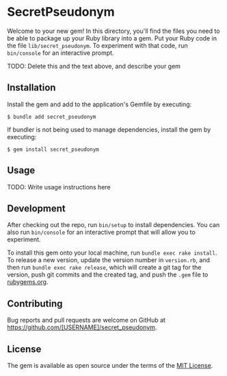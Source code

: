 # SecretPseudonym

Welcome to your new gem! In this directory, you'll find the files you need to be able to package up your Ruby library into a gem. Put your Ruby code in the file `lib/secret_pseudonym`. To experiment with that code, run `bin/console` for an interactive prompt.

TODO: Delete this and the text above, and describe your gem

## Installation

Install the gem and add to the application's Gemfile by executing:

    $ bundle add secret_pseudonym

If bundler is not being used to manage dependencies, install the gem by executing:

    $ gem install secret_pseudonym

## Usage

TODO: Write usage instructions here

## Development

After checking out the repo, run `bin/setup` to install dependencies. You can also run `bin/console` for an interactive prompt that will allow you to experiment.

To install this gem onto your local machine, run `bundle exec rake install`. To release a new version, update the version number in `version.rb`, and then run `bundle exec rake release`, which will create a git tag for the version, push git commits and the created tag, and push the `.gem` file to [rubygems.org](https://rubygems.org).

## Contributing

Bug reports and pull requests are welcome on GitHub at https://github.com/[USERNAME]/secret_pseudonym.

## License

The gem is available as open source under the terms of the [MIT License](https://opensource.org/licenses/MIT).
